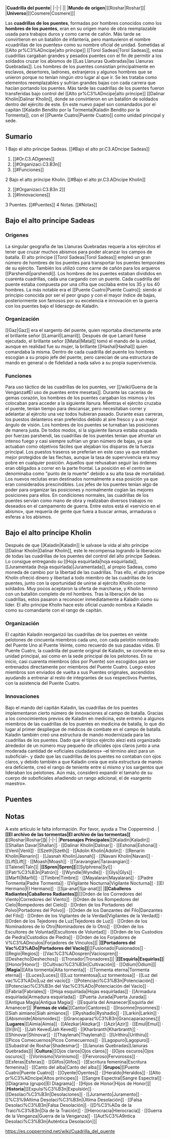 

|**Cuadrilla del puente**|
|-|-|
||
|**Mundo de origen**|[[Roshar\|Roshar]]|
|**Universo**|[[Cosmere\|Cosmere]]|

Las **cuadrillas de los puentes**, formadas por hombres conocidos como los **hombres de los puentes**, eran en su origen mano de obra reemplazable usada para trabajos duros y como carne de cañón. Más tarde se convirtieron en un batallón de infantería, pero mantuvieron el nombre «cuadrillas de los puentes» como su nombre oficial de unidad.
Sometidas al [[Alto pr%C3%ADncipe\|alto príncipe]] [[Torol Sadeas\|Torol Sadeas]], estas cuadrillas cargaban grandes y pesados puentes con el fin de permitir a los soldados cruzar los abismos de [[Las Llanuras Quebradas\|las Llanuras Quebradas]]. Los hombres de los puentes consistían principalmente en esclavos, desertores, ladrones, extranjeros y algunos hombres que se unieron porque no tenían ningún otro lugar al que ir. Se les trataba como elementos reemplazables y sufrían grandes bajas con cada carrera que hacían portando los puentes.
Más tarde las cuadrillas de los puentes fueron transferidas bajo control del [[Alto pr%C3%ADncipe\|alto príncipe]] [[Dalinar Kholin\|Dalinar Kholin]], donde se convirtieron en un batallón de soldados dentro del ejército de este. En este nuevo papel son comandados por el capitán [[Kaladin Bendito por la Tormenta\|Kaladin Bendito por la Tormenta]], con el [[Puente Cuatro\|Puente Cuatro]] como unidad principal y sede.

## Sumario

1 Bajo el alto príncipe Sadeas. [[#Bajo el alto pr.C3.ADncipe Sadeas]] 

1. [[#Or.C3.ADgenes]] 
1. [[#Organizaci.C3.B3n]] 
1. [[#Funciones]] 


2 Bajo el alto príncipe Kholin. [[#Bajo el alto pr.C3.ADncipe Kholin]] 

2. [[#Organizaci.C3.B3n 2]] 
2. [[#Innovaciones]] 


3 Puentes. [[#Puentes]] 
4 Notas. [[#Notas]] 


## Bajo el alto príncipe Sadeas
 
### Orígenes
La singular geografía de las Llanuras Quebradas requería a los ejércitos el tener que cruzar muchos abismos para poder alcanzar los campos de batalla. El alto príncipe [[Torol Sadeas\|Torol Sadeas]] empleó un gran número de hombres de los puentes para transportar los puentes temporales de su ejército. También los utilizó como carne de cañón para los arqueros [[Parshendi\|parshendi]].
Los hombres de los puentes estaban divididos en cuarenta cuadrillas, cada una cargando con un puente. Cada cuadrilla del puente estaba compuesta por una cifra que oscilaba entre los 35 y los 40 hombres. La más notable era el [[Puente Cuatro\|Puente Cuatro]]: siendo al principio conocida por ser el peor grupo y con el mayor índice de bajas, posteriormente son famosos por su excelencia e innovación en la guerra con los puentes bajo el liderazgo de Kaladin.

### Organización
[[Gaz\|Gaz]] era el sargento del puente, quien reportaba directamente ante el brillante señor [[Lamaril\|Lamaril]]. Después de que Lamaril fuese ejecutado, el brillante señor [[Matal\|Matal]] tomó el mando de la unidad, aunque en realidad fue su mujer, la brillante [[Hashal\|Hashal]] quien comandaba la misma. Dentro de cada cuadrilla del puente los hombres escogían a su propio jefe del puente, pero carecían de una estructura de mando en general o de fidelidad a nada salvo a su propia supervivencia.

### Funciones
Para uso táctico de las cuadrillas de los puentes, ver [[/wiki/Guerra de la Venganza#El uso de puentes entre mesetas]].
Durante las cacerías de gemas corazón, los hombres de los puentes cargaban los mismos y los colocaban para acceder a la siguiente llanura. Mientras el ejército cruzaba el puente, tenían tiempo para descansar, pero necesitaban correr y adelantar al ejército una vez todos hubieran pasado. Durante esas carreras, los puestos delanteros eran preferidos debido al aire fresco y a un mejor ángulo de visión. Los hombres de los puentes se turnaban las posiciones de manera justa. De todos modos, si la siguiente llanura estaba ocupada por fuerzas parshendi, las cuadrillas de los puentes tenían que afrontar un intenso fuego y casi siempre sufrían un gran número de bajas, ya que actuaban como objetivos fáciles que alejaban los disparos de la fuerza principal. Los puestos traseros se preferían en este caso ya que estaban mejor protegidos de las flechas, aunque la tasa de supervivencia era muy pobre en cualquier posición. Aquellos que rehusaban seguir las órdenes eran obligados a correr en la parte frontal. La posición en el centro se denominaba como "punto de la muerte" debido a su alta tasa de mortalidad. Los nuevos reclutas eran destinados normalmente a esa posición ya que eran considerados prescindibles.  Los jefes de los puentes tenían algo de poder para organizar las posiciones y normalmente cogían las mejores posiciones para ellos.
En condiciones normales, las cuadrillas de los puentes servían como mano de obra y realizaban diversos trabajos no deseados en el campamento de guerra. Entre estos está el «servicio en el abismo», que requería de gente que fuera a buscar armas, armaduras o esferas a los abismos.

## Bajo el alto príncipe Kholin
Después de que [[Kaladin\|Kaladin]] le salvase la vida al alto príncipe [[Dalinar Kholin\|Dalinar Kholin]], este le recompensa logrando la liberación de todas las cuadrillas de los puentes del control del alto príncipe Sadeas. Lo consigue entregando su [[Hoja esquirlada\|hoja esquirlada]], [[Juramentada (hoja esquirlada)\|Juramentada]], al propio Sadeas, como moneda de cambio por la libertad de las cuadrillas.
Tras ello, el alto príncipe Kholin ofreció dinero y libertad a todo miembro de las cuadrillas de los puentes, junto con la oportunidad de unirse al ejército Kholin como soldados. Muy pocos aceptaron la oferta de marcharse, y Kholin terminó con un batallón completo de mil hombres.
Tras la liberación de las cuadrillas, estos pasaron a reconocer inmediatamente a Kaladin como su líder. El alto príncipe Kholin hace esto oficial cuando nombra a Kaladin como su comandante con el rango de capitán.

### Organización
El capitán Kaladin reorganizó las cuadrillas de los puentes en veinte pelotones de cincuenta miembros cada uno, con cada pelotón nombrado del Puente Uno al Puente Veinte, como recuerdo de sus pasadas vidas.
El Puente Cuatro, la cuadrilla del puente original de Kaladin, se convierte en su unidad principal, así como en la sede principal de los pelotones. En su inicio, casi cuarenta miembros (dos por Puente) son escogidos para ser entrenados directamente por miembros del Puente Cuatro. Luego estos miembros son enviados de vuelta a sus Puentes originales, ascendidos ayudando a entrenar al resto de integrantes de sus respectivos Puentes, con la asistencia del Puente Cuatro.

### Innovaciones
Bajo el mando del capitán Kaladin, las cuadrillas de los puentes implementaron cierto número de innovaciones al campo de batalla.
Gracias a los conocimientos previos de Kaladin en medicina, este entrenó a algunos miembros de las cuadrillas de los puentes en medicina de batalla, lo que dio lugar al primer despliegue de médicos de combate en el campo de batalla.
Kaladin también creó una estructura de mando modernizada para las cuadrillas de los puentes. Dado que el típico ejército alezi está organizado alrededor de un número muy pequeño de oficiales ojos claros junto a una moderada cantidad de «oficiales ciudadanos» –el término alezi para un suboficial–. y dado que las cuadrillas de los puentes no contaban con ojos claros, y debido también a que Kaladin creía que esta estructura de mando era deficiente, creó el rango de teniente entre sí mismo y los sargentos que lideraban los pelotones. Aún más, consideró expandir el tamaño de su cuerpo de suboficiales añadiendo un rango adicional, el de «sargento maestro».

## Puentes

## Notas

A este artículo le falta información. Por favor, ayuda a The Coppermind .
|**[[El archivo de las tormentas\|El archivo de las tormentas]] (**[[Roshar\|Roshar]]**)**|
|-|-|
|**Personajes Principales**|[[Kaladin\|Kaladin]] · [[Shallan Davar\|Shallan]] · [[Dalinar Kholin\|Dalinar]] · [[Eshonai\|Eshonai]] · [[Venli\|Venli]] · [[Szeth\|Szeth]] · [[Adolin Kholin\|Adolin]] · [[Renarin Kholin\|Renarin]] · [[Jasnah Kholin\|Jasnah]] · [[Navani Kholin\|Navani]] · [[Lift\|Lift]] · [[Moash\|Moash]] · [[Taravangian\|Taravangian]] · [[Talenel\|Taln]]|
|**[[Spren\|Spren]]**|[[Sylphrena\|Syl]] · [[Patr%C3%B3n\|Patrón]] · [[Wyndle\|Wyndle]] · [[Glys\|Glys]] · [[Marfil\|Marfil]] · [[Timbre\|Timbre]] · [[Mayalaran\|Mayalaran]] · [[Padre Tormenta\|Padre Tormenta]] · [[Vigilante Nocturna\|Vigilante Nocturna]] · [[El Hermano\|El Hermano]] · [[Sja-anat\|Sja-anat]]|
|**[[Caballeros Radiantes\|Caballeros Radiantes]]**|[[Orden de los Corredores del Viento\|Corredores del Viento]] · [[Orden de los Rompedores del Cielo\|Rompedores del Cielo]] · [[Orden de los Portadores del Polvo\|Portadores del Polvo]] · [[Orden de los Danzantes del Filo\|Danzantes del Filo]] · [[Orden de los Vigilantes de la Verdad\|Vigilantes de la Verdad]] · [[Orden de los Tejedores de Luz\|Tejedores de Luz]] · [[Orden de los Nominadores de lo Otro\|Nominadores de lo Otro]] · [[Orden de los Escultores de Voluntad\|Escultores de Voluntad]] · [[Orden de los Custodios de Piedra\|Custodios de Piedra]] · [[Orden de los Forjadores de V%C3%ADnculos\|Forjadores de Vínculos]]|
|**[[Portadores del Vac%C3%ADo\|Portadores del Vacío]]**|[[Fusionado\|Fusionados]] · [[Regio\|Regios]] · [[Vac%C3%ADospren\|Vacíospren]] · [[Deshecho\|Deshechos]] · [[Tronador\|Tronadores]]|
|**[[Esquirla\|Esquirlas]]**|[[Honor\|Honor]] · [[Cultivaci%C3%B3n\|Cultivación]] · [[Odium\|Odium]]|
|**Magia**|[[Alta tormenta\|Alta tormenta]] · [[Tormenta eterna\|Tormenta eterna]] · [[Luces\|Luces]] ([[Luz tormentosa\|Luz tormentosa]] · [[Luz del vac%C3%ADo\|Luz del vacío]]) · [[Potenciaci%C3%B3n\|Potenciación]] · [[Potenciaci%C3%B3n del Vac%C3%ADo\|Potenciación del Vacío]] · [[Fabrial\|Fabriales]] · [[Hoja esquirlada\|Hojas esquirladas]] · [[Armadura esquirlada\|Armadura esquirlada]] · [[Puerta Jurada\|Puerta Jurada]] · [[Antigua Magia\|Antigua Magia]] · [[Esquirla del Amanecer\|Esquirla del Amanecer]]|
|**Formas de vida**|[[Cantor\|Cantores]] · [[Insomne\|Insomnes]] · [[Siah aimiano\|Siah aimianos]] · [[Ryshadio\|Ryshadio]] · [[Larkin\|Larkin]] · [[Abismoide\|Abismoides]] · [[Grancaparaz%C3%B3n\|Grancaparazones]]|
|**Lugares**|[[Aimia\|Aimia]] · [[Alezkar\|Alezkar]] · [[Azir\|Azir]] · [[Emul\|Emul]] · [[Iri\|Iri]] · [[Jah Keved\|Jah Keved]] · [[Kharbranth\|Kharbranth]] · [[Shinovar\|Shinovar]] · [[Thaylenah\|Thaylenah]] · [[Urithiru\|Urithiru]] · [[Picos Comecuernos\|Picos Comecuernos]] · [[Lagopuro\|Lagopuro]] · [[Subastral de Roshar\|Shadesmar]] · [[Llanuras Quebradas\|Llanuras Quebradas]]|
|**Cultura**|[[Ojos claros\|Ojos claros]] · [[Ojos oscuros\|Ojos oscuros]] · [[Vorinismo\|Vorinismo]] · [[Fervoroso\|Fervorosos]] · [[Esferas\|Esferas]] · [[Glifos\|Glifos]] · [[Escritura femenina\|Escritura femenina]] · [[Canto del alba\|Canto del alba]]|
|**Grupos**|[[Puente Cuatro\|Puente Cuatro]] · [[Oyente\|Oyentes]] · [[Heraldo\|Heraldos]] · [[Alto pr%C3%ADncipe\|Altos príncipes]] · [[Sangre Espectral\|Sangre Espectral]] · [[Diagrama (grupo)\|El Diagrama]] · [[Hijos de Honor\|Hijos de Honor]]|
|**Historia**|[[Expulsi%C3%B3n\|Expulsión]] · [[Desolaci%C3%B3n\|Desolaciones]] · [[Juramento\|Juramento]] · [[%C3%9Altima Desolaci%C3%B3n\|Última Desolación]] · [[Falsa Desolaci%C3%B3n\|Falsa Desolación]] · [[D%C3%ADa de la Traici%C3%B3n\|Día de la Traición]] · [[Hierocracia\|Hierocracia]] · [[Guerra de la Venganza\|Guerra de la Venganza]] · [[Aut%C3%A9ntica Desolaci%C3%B3n\|Auténtica Desolación]]|



https://es.coppermind.net/wiki/Cuadrilla_del_puente